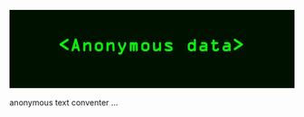 ![alt text](https://github.com/Anonymous-bytes/Anonymous_text/blob/main/IMG_20220401_130159.jpg?raw=true)


anonymous text conventer ...
